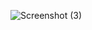 ![Screenshot (3)](https://user-images.githubusercontent.com/60287642/122100269-d921f780-cdc7-11eb-8359-987d129f12c5.png)
